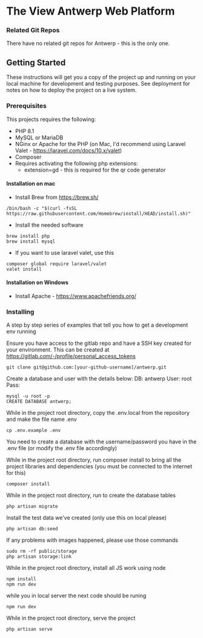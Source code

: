 # The View Antwerp Web Platform


### Related Git Repos

There have no related git repos for Antwerp - this is the only one.

## Getting Started

These instructions will get you a copy of the project up and running on your local machine for development and testing purposes. See deployment for notes on how to deploy the project on a live system.

### Prerequisites

This projects requires the following:
* PHP 8.1
* MySQL or MariaDB
* NGinx or Apache for the PHP (on Mac, I'd recommend using Laravel Valet - https://laravel.com/docs/10.x/valet)
* Composer
* Requires activating the following php extensions:
  * extension=gd - this is required for the qr code generator

#### Installation on mac

* Install Brew from https://brew.sh/
```
/bin/bash -c "$(curl -fsSL https://raw.githubusercontent.com/Homebrew/install/HEAD/install.sh)"
```
* Install the needed software
```
brew install php
brew install mysql
```
* If you want to use laravel valet, use this
```
composer global require laravel/valet
valet install
```

#### Installation on Windows

* Install Apache - https://www.apachefriends.org/

### Installing

A step by step series of examples that tell you how to get a development env running

Ensure you have access to the gitlab repo and have a SSH key created for your environment.  This can be created at https://gitlab.com/-/profile/personal_access_tokens
```
git clone git@github.com:[your-github-username]/antwerp.git
```

Create a database and user with the details below:
DB: antwerp
User: root 
Pass: 

```
mysql -u root -p
CREATE DATABASE antwerp;
```

While in the project root directory, copy the .env.local from the repository and make the file name .env
```
cp .env.example .env
```
You need to create a database with the username/password you have in the .env file (or modify the .env file accordingly)

While in the project root directory, run composer install to bring all the project libraries and dependencies (you must be connected to the internet for this)
```
composer install
```
While in the project root directory, run to create the database tables
```
php artisan migrate
```
Install the test data we've created (only use this on local please)
```
php artisan db:seed
```
If any problems with images happened, please use those commands
```
sudo rm -rf public/storage
php artisan storage:link 
```
While in the project root directory, install all JS work using node
```
npm install
npm run dev
```

while you in local server the next code should be runing
```
npm run dev
```
While in the project root directory, serve the project
```
php artisan serve
```
